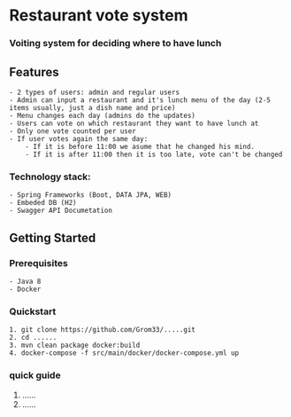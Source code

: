 # **Restaurant vote system**
    
### Voiting system for deciding where to have lunch
## Features
    - 2 types of users: admin and regular users
    - Admin can input a restaurant and it's lunch menu of the day (2-5 items usually, just a dish name and price)
    - Menu changes each day (admins do the updates)
    - Users can vote on which restaurant they want to have lunch at
    - Only one vote counted per user
    - If user votes again the same day:
        - If it is before 11:00 we asume that he changed his mind.
        - If it is after 11:00 then it is too late, vote can't be changed
    
### Technology stack:
    - Spring Frameworks (Boot, DATA JPA, WEB)
    - Embeded DB (H2)
    - Swagger API Documetation  
 ## Getting Started

### Prerequisites
    - Java 8
    - Docker 
### Quickstart
    1. git clone https://github.com/Grom33/.....git 
    2. cd ......
    3. mvn clean package docker:build
    4. docker-compose -f src/main/docker/docker-compose.yml up
###  quick guide 
1. ......
2. ......